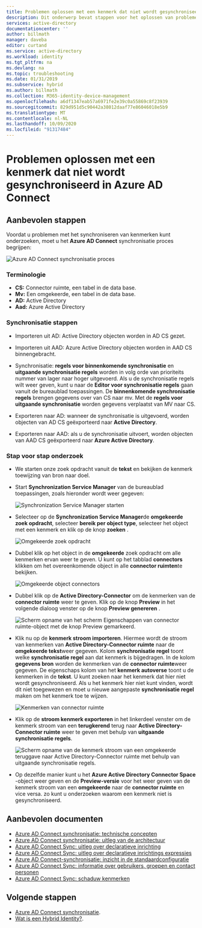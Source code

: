 ```yaml
---
title: Problemen oplossen met een kenmerk dat niet wordt gesynchroniseerd in Azure AD Connect | Microsoft Docs '
description: Dit onderwerp bevat stappen voor het oplossen van problemen met kenmerk synchronisatie met de taak voor het oplossen van problemen.
services: active-directory
documentationcenter: ''
author: billmath
manager: daveba
editor: curtand
ms.service: active-directory
ms.workload: identity
ms.tgt_pltfrm: na
ms.devlang: na
ms.topic: troubleshooting
ms.date: 01/31/2019
ms.subservice: hybrid
ms.author: billmath
ms.collection: M365-identity-device-management
ms.openlocfilehash: a6df1347eab57a6971fe2e39c0a55869c8f23939
ms.sourcegitcommit: 829d951d5c90442a38012daaf77e86046018e5b9
ms.translationtype: MT
ms.contentlocale: nl-NL
ms.lasthandoff: 10/09/2020
ms.locfileid: "91317484"
---
```

# <a name="troubleshoot-an-attribute-not-synchronizing-in-azure-ad-connect"></a>Problemen oplossen met een kenmerk dat niet wordt gesynchroniseerd in Azure AD Connect

## <a name="recommended-steps"></a>**Aanbevolen stappen**

Voordat u problemen met het synchroniseren van kenmerken kunt onderzoeken, moet u het **Azure AD Connect** synchronisatie proces begrijpen:

  ![Azure AD Connect synchronisatie proces](media/tshoot-connect-attribute-not-syncing/tshoot-connect-attribute-not-syncing/syncingprocess.png)

### <a name="terminology"></a>**Terminologie**

* **CS:** Connector ruimte, een tabel in de data base.
* **Mv:** Een omgekeerde, een tabel in de data base.
* **AD:** Active Directory
* **Aad:** Azure Active Directory

### <a name="synchronization-steps"></a>**Synchronisatie stappen**

* Importeren uit AD: Active Directory objecten worden in AD CS gezet.

* Importeren uit AAD: Azure Active Directory objecten worden in AAD CS binnengebracht.

* Synchronisatie: **regels voor binnenkomende synchronisatie** en **uitgaande synchronisatie regels** worden in volg orde van prioriteits nummer van lager naar hoger uitgevoerd. Als u de synchronisatie regels wilt weer geven, kunt u naar de **Editor voor synchronisatie regels** gaan vanuit de bureaublad toepassingen. De **binnenkomende synchronisatie regels** brengen gegevens over van CS naar mv. Met de **regels voor uitgaande synchronisatie** worden gegevens verplaatst van MV naar CS.

* Exporteren naar AD: wanneer de synchronisatie is uitgevoerd, worden objecten van AD CS geëxporteerd naar **Active Directory**.

* Exporteren naar AAD: als u de synchronisatie uitvoert, worden objecten van AAD CS geëxporteerd naar **Azure Active Directory**.

### <a name="step-by-step-investigation"></a>**Stap voor stap onderzoek**

* We starten onze zoek opdracht vanuit de **tekst** en bekijken de kenmerk toewijzing van bron naar doel.

* Start **Synchronization Service Manager** van de bureaublad toepassingen, zoals hieronder wordt weer gegeven:

  ![Synchronization Service Manager starten](media/tshoot-connect-attribute-not-syncing/tshoot-connect-attribute-not-syncing/startmenu.png)

* Selecteer op de **Synchronization Service Manager**de **omgekeerde zoek opdracht**, selecteer **bereik per object type**, selecteer het object met een kenmerk en klik op de knop **zoeken** .

  ![Omgekeerde zoek opdracht](media/tshoot-connect-attribute-not-syncing/tshoot-connect-attribute-not-syncing/mvsearch.png)

* Dubbel klik op het object in de **omgekeerde** zoek opdracht om alle kenmerken ervan weer te geven. U kunt op het tabblad **connectors** klikken om het overeenkomende object in alle **connector ruimten**te bekijken.

  ![Omgekeerde object connectors](media/tshoot-connect-attribute-not-syncing/tshoot-connect-attribute-not-syncing/mvattributes.png)

* Dubbel klik op de **Active Directory-Connector** om de kenmerken van de **connector ruimte** weer te geven. Klik op de knop **Preview** in het volgende dialoog venster op de knop **Preview genereren** .

  ![Scherm opname van het scherm Eigenschappen van connector ruimte-object met de knop Preview gemarkeerd.](media/tshoot-connect-attribute-not-syncing/tshoot-connect-attribute-not-syncing/csattributes.png)

* Klik nu op de **kenmerk stroom importeren**. Hiermee wordt de stroom van kenmerken van **Active Directory-Connector ruimte** naar de **omgekeerde tekst**weer gegeven. Kolom **synchronisatie regel** toont welke **synchronisatie regel** aan dat kenmerk is bijgedragen. In de kolom **gegevens bron** worden de kenmerken van de **connector ruimte**weer gegeven. De eigenschaps kolom van het **kenmerk autoverse** toont u de kenmerken in de **tekst**. U kunt zoeken naar het kenmerk dat hier niet wordt gesynchroniseerd. Als u het kenmerk hier niet kunt vinden, wordt dit niet toegewezen en moet u nieuwe aangepaste **synchronisatie regel** maken om het kenmerk toe te wijzen.

  ![Kenmerken van connector ruimte](media/tshoot-connect-attribute-not-syncing/tshoot-connect-attribute-not-syncing/cstomvattributeflow.png)

* Klik op de **stroom kenmerk exporteren** in het linkerdeel venster om de kenmerk stroom van een **terugkerend** terug naar **Active Directory-Connector ruimte** weer te geven met behulp van **uitgaande synchronisatie regels**.

  ![Scherm opname van de kenmerk stroom van een omgekeerde teruggave naar Active Directory-Connector ruimte met behulp van uitgaande synchronisatie regels.](media/tshoot-connect-attribute-not-syncing/tshoot-connect-attribute-not-syncing/mvtocsattributeflow.png)

* Op dezelfde manier kunt u het **Azure Active Directory Connector Space** -object weer geven en de **Preview-versie** voor het weer geven van de kenmerk stroom van een **omgekeerde** naar de **connector ruimte** en vice versa. zo kunt u onderzoeken waarom een kenmerk niet is gesynchroniseerd.

## <a name="recommended-documents"></a>**Aanbevolen documenten**
* [Azure AD Connect synchronisatie: technische concepten](./how-to-connect-sync-technical-concepts.md)
* [Azure AD Connect synchronisatie: uitleg van de architectuur](./concept-azure-ad-connect-sync-architecture.md)
* [Azure AD Connect Sync: uitleg over declaratieve inrichting](./concept-azure-ad-connect-sync-declarative-provisioning.md)
* [Azure AD Connect Sync: uitleg over declaratieve inrichtings expressies](./concept-azure-ad-connect-sync-declarative-provisioning-expressions.md)
* [Azure AD Connect-synchronisatie: inzicht in de standaardconfiguratie](./concept-azure-ad-connect-sync-default-configuration.md)
* [Azure AD Connect Sync: informatie over gebruikers, groepen en contact personen](./concept-azure-ad-connect-sync-user-and-contacts.md)
* [Azure AD Connect Sync: schaduw kenmerken](./how-to-connect-syncservice-shadow-attributes.md)

## <a name="next-steps"></a>Volgende stappen

- [Azure AD Connect synchronisatie](how-to-connect-sync-whatis.md).
- [Wat is een Hybrid Identity?](whatis-hybrid-identity.md).
